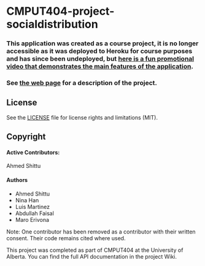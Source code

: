 # CMPUT404-project-socialdistribution

### This application was created as a course project, it is no longer accessible as it was deployed to Heroku for course purposes and has since been undeployed, but [here is a fun promotional video that demonstrates the main features of the application](https://www.youtube.com/watch?v=aaOTHRIbRf8).

### See [the web page](https://uofa-cmput404.github.io/general/project.html) for a description of the project.

## License

See the [LICENSE](LICENSE.md) file for license rights and limitations (MIT).

## Copyright

#### Active Contributors:
Ahmed Shittu

#### Authors

* Ahmed Shittu 
* Nina Han
* Luis Martinez
* Abdullah Faisal
* Maro Erivona

Note: One contributor has been removed as a contributor with their written consent. Their code remains cited where used.

This project was completed as part of CMPUT404 at the University of Alberta. You can find the full API documentation in the project Wiki.
